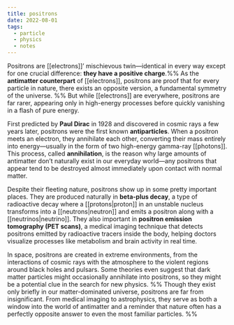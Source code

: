```yaml
---
title: positrons
date: 2022-08-01
tags:
  - particle
  - physics
  - notes
---
```

Positrons are [[electrons]]’ mischievous twin—identical in every way except for one crucial difference: **they have a positive charge**.%%  As the **antimatter counterpart** of [[electrons]], positrons are proof that for every particle in nature, there exists an opposite version, a fundamental symmetry of the universe. %% But while [[electrons]] are everywhere, positrons are far rarer, appearing only in high-energy processes before quickly vanishing in a flash of pure energy.

First predicted by **Paul Dirac** in 1928 and discovered in cosmic rays a few years later, positrons were the first known **antiparticles**. When a positron meets an electron, they annihilate each other, converting their mass entirely into energy—usually in the form of two high-energy gamma-ray [[photons]]. This process, called **annihilation**, is the reason why large amounts of antimatter don’t naturally exist in our everyday world—any positrons that appear tend to be destroyed almost immediately upon contact with normal matter.

Despite their fleeting nature, positrons show up in some pretty important places. They are produced naturally in **beta-plus decay**, a type of radioactive decay where a [[protons|proton]] in an unstable nucleus transforms into a [[neutrons|neutron]] and emits a positron along with a [[neutrinos|neutrino]]. They also important in **positron emission tomography (PET scans)**, a medical imaging technique that detects positrons emitted by radioactive tracers inside the body, helping doctors visualize processes like metabolism and brain activity in real time.

In space, positrons are created in extreme environments, from the interactions of cosmic rays with the atmosphere to the violent regions around black holes and pulsars. Some theories even suggest that dark matter particles might occasionally annihilate into positrons, so they might be a potential clue in the search for new physics.
%% 
Though they exist only briefly in our matter-dominated universe, positrons are far from insignificant. From medical imaging to astrophysics, they serve as both a window into the world of antimatter and a reminder that nature often has a perfectly opposite answer to even the most familiar particles. %%